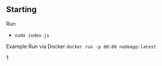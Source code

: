 Starting
--------

Run
* `node index.js`

Example Run via Docker
`docker run -p 80:80 nodeapp:latest`


1
